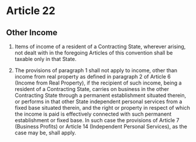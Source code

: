 # Article 22
## Other Income

1. Items of income of a resident of a Contracting State, wherever arising, not dealt with in the
foregoing Articles of this convention shall be taxable only in that State.

2. The provisions of paragraph 1 shall not apply to income, other than income from real
property as defined in paragraph 2 of Article 6 (Income from Real Property), if the recipient of
such income, being a resident of a Contracting State, carries on business in the other Contracting
State through a permanent establishment situated therein, or performs in that other State
independent personal services from a fixed base situated therein, and the right or property in
respect of which the income is paid is effectively connected with such permanent establishment
or fixed base. In such case the provisions of Article 7 (Business Profits) or Article 14
(Independent Personal Services), as the case may be, shall apply.
